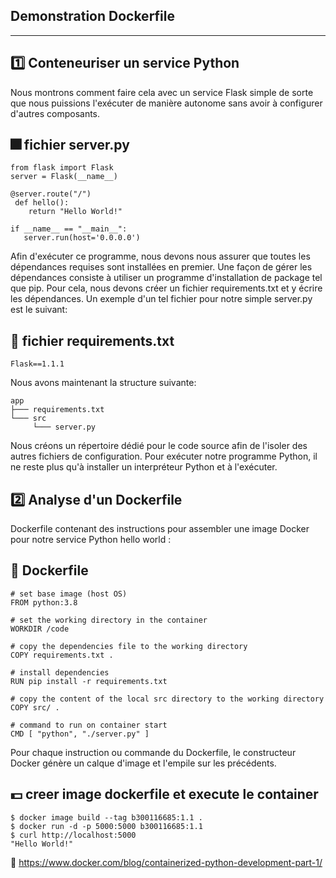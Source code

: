 
## Demonstration Dockerfile 
----------------------------

:one: Conteneuriser un service Python 
--------------------------------------
Nous montrons comment faire cela avec un service Flask simple de sorte que nous puissions l'exécuter de manière autonome sans avoir à configurer d'autres composants.

:fireworks: fichier server.py
------------------------------
```
from flask import Flask
server = Flask(__name__)

@server.route("/")
 def hello():
    return "Hello World!"

if __name__ == "__main__":
   server.run(host='0.0.0.0')
```
Afin d'exécuter ce programme, nous devons nous assurer que toutes les dépendances requises sont installées en premier. Une façon de gérer les dépendances consiste à utiliser un programme d'installation de package tel que pip. Pour cela, nous devons créer un fichier requirements.txt et y écrire les dépendances. Un exemple d'un tel fichier pour notre simple server.py est le suivant:

:sparkler: fichier requirements.txt
------------------------------------
```
Flask==1.1.1
```
Nous avons maintenant la structure suivante:
```
app
├─── requirements.txt
└─── src
     └─── server.py
```
Nous créons un répertoire dédié pour le code source afin de l'isoler des autres fichiers de configuration.
Pour exécuter notre programme Python, il ne reste plus qu'à installer un interpréteur Python et à l'exécuter. 

:two: Analyse d'un Dockerfile
-----------------------------
 Dockerfile contenant des instructions pour assembler une image Docker pour notre service Python hello world :
 
 :firecracker: Dockerfile
 -------------------------
 ```
 # set base image (host OS)
FROM python:3.8

# set the working directory in the container
WORKDIR /code

# copy the dependencies file to the working directory
COPY requirements.txt .

# install dependencies
RUN pip install -r requirements.txt

# copy the content of the local src directory to the working directory
COPY src/ .

# command to run on container start
CMD [ "python", "./server.py" ]
 ```
 
Pour chaque instruction ou commande du Dockerfile, 
le constructeur Docker génère un calque d'image et l'empile sur les précédents.

:dollar: creer image dockerfile et execute le container 
----------------------------

```
$ docker image build --tag b300116685:1.1 .
$ docker run -d -p 5000:5000 b300116685:1.1
$ curl http://localhost:5000
"Hello World!"

```


:link: https://www.docker.com/blog/containerized-python-development-part-1/

